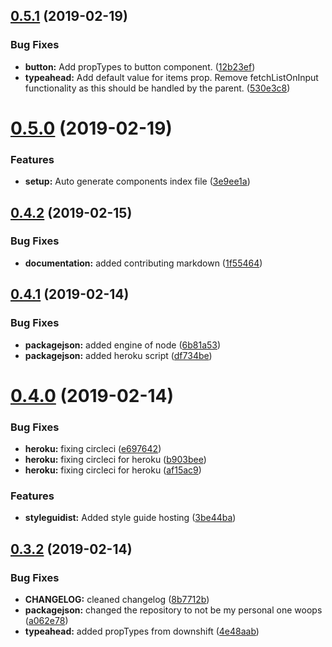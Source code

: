 ## [0.5.1](https://github.com/qantasairways/runway/compare/v0.5.0...v0.5.1) (2019-02-19)


### Bug Fixes

* **button:** Add propTypes to button component. ([12b23ef](https://github.com/qantasairways/runway/commit/12b23ef))
* **typeahead:** Add default value for items prop. Remove fetchListOnInput functionality as this should be handled by the parent. ([530e3c8](https://github.com/qantasairways/runway/commit/530e3c8))

# [0.5.0](https://github.com/qantasairways/runway/compare/v0.4.2...v0.5.0) (2019-02-19)


### Features

* **setup:** Auto generate components index file ([3e9ee1a](https://github.com/qantasairways/runway/commit/3e9ee1a))

## [0.4.2](https://github.com/qantasairways/runway/compare/v0.4.1...v0.4.2) (2019-02-15)


### Bug Fixes

* **documentation:** added contributing markdown ([1f55464](https://github.com/qantasairways/runway/commit/1f55464))

## [0.4.1](https://github.com/qantasairways/runway/compare/v0.4.0...v0.4.1) (2019-02-14)


### Bug Fixes

* **packagejson:** added engine of node ([6b81a53](https://github.com/qantasairways/runway/commit/6b81a53))
* **packagejson:** added heroku script ([df734be](https://github.com/qantasairways/runway/commit/df734be))

# [0.4.0](https://github.com/qantasairways/runway/compare/v0.3.2...v0.4.0) (2019-02-14)


### Bug Fixes

* **heroku:** fixing circleci ([e697642](https://github.com/qantasairways/runway/commit/e697642))
* **heroku:** fixing circleci for heroku ([b903bee](https://github.com/qantasairways/runway/commit/b903bee))
* **heroku:** fixing circleci for heroku ([af15ac9](https://github.com/qantasairways/runway/commit/af15ac9))


### Features

* **styleguidist:** Added style guide hosting ([3be44ba](https://github.com/qantasairways/runway/commit/3be44ba))

## [0.3.2](https://github.com/qantasairways/runway/compare/v0.3.1...v0.3.2) (2019-02-14)


### Bug Fixes

* **CHANGELOG:** cleaned changelog ([8b7712b](https://github.com/qantasairways/runway/commit/8b7712b))
* **packagejson:** changed the repository to not be my personal one woops ([a062e78](https://github.com/qantasairways/runway/commit/a062e78))
* **typeahead:** added propTypes from downshift ([4e48aab](https://github.com/qantasairways/runway/commit/4e48aab))

